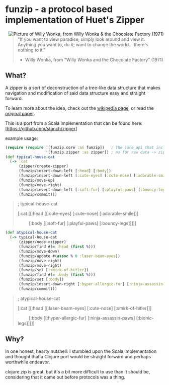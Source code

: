 
# funzip - a protocol based implementation of Huet's Zipper

<img src="https://upload.wikimedia.org/wikipedia/en/8/85/Gene_Wilder_as_Willy_Wonka.jpeg"
 alt="Picture of Willy Wonka, from Willy Wonka & the Chocolate Factory (1971)" title="Willy Wonka, from Willy Wonka & the Chocolate Factory (1971)"
 align="right" />

> "If you want to view paradise, simply look around and view it.
>  Anything you want to, do it; want to change the world... there's nothing to it."
> - Willy Wonka, from "Willy Wonka and the Chocolate Factory" (1971)


## What?
A zipper is a sort of deconstruction of a tree-like data structure that makes navigation and modification of said data structure easy and straight forward.

To learn more about the idea, check out the [wikipedia page](https://github.com/stanch/zipper), or read the [original paper](https://www.st.cs.uni-saarland.de/edu/seminare/2005/advanced-fp/docs/huet-zipper.pdf).

This is a port from a Scala implementation that can be found here: [https://github.com/stanch/zipper]

 example usage:

```clojure
(require (require '[funzip.core :as funzip])   ; The core api that includes all functions for navigation and modification
                  '[funzip.zipper :as zipper]) ; ns for raw data -> zipper
(def typical-house-cat
  (-> :cat
      (zipper/create-zipper)
      (funzip/insert-down-left [:head] [:body])
      (funzip/insert-down-left [:cute-eyes] [:cute-nose] [:adorable-smile])
      (funzip/move-up)
      (funzip/move-right)
      (funzip/insert-down-left [:soft-fur] [:playful-paws] [:bouncy-legs])
      (funzip/commit)))
```
> ; typical-house-cat
>
>  [:cat [[:head [[:cute-eyes] [:cute-nose] [:adorable-smile]]]
>
> &nbsp;&nbsp;&nbsp;&nbsp;&nbsp;&nbsp;&nbsp;&nbsp; [:body [[:soft-fur] [:playful-paws] [:bouncy-legs]]]]]


```clojure
(def atypical-house-cat
  (-> typical-house-cat
      (zipper/node->zipper)
      (funzip/find #(= :head (first %)))
      (funzip/move-down)
      (funzip/update #(assoc % 0 :laser-beam-eyes))
      (funzip/move-right)
      (funzip/move-right)
      (funzip/set [:smirk-of-hitler])
      (funzip/find #(= :body (first %)))
      (funzip/set [:body])
      (funzip/insert-down-right [:hyper-allergic-fur] [:ninja-assassin-paws] [:bionic-legs])
      (funzip/commit)))
```
> ; atypical-house-cat
>
>   [:cat [[:head [[:laser-beam-eyes] [:cute-nose] [:smirk-of-hitler]]]
>
>   &nbsp;&nbsp;&nbsp;&nbsp;&nbsp;&nbsp;&nbsp;&nbsp;&nbsp;[:body [[:hyper-allergic-fur] [:ninja-assassin-paws] [:bionic-legs]]]]]

## Why?
In one honest, hearty nutshell: I stumbled upon the Scala implementation and thought that a Clojure port would be straight forward and perhaps  worthwhile endeavor.

clojure.zip is great, but it's a bit more difficult to use than it should be, considering that it came out before protocols was a thing.




